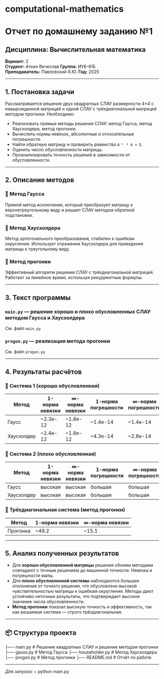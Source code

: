 # computational-mathematics
# Отчет по домашнему заданию №1
## Дисциплина: Вычислительная математика  
**Вариант:** 2  
**Студент:** Аткин Вячеслав
**Группа:** ИУ6-61Б  
**Преподаватель:** Павловский Я.Ю.
**Год:** 2025

---

## 1. Постановка задачи

Рассматривается решение двух квадратных СЛАУ размерности 4×4 с невырожденной матрицей и одной СЛАУ с трёхдиагональной матрицей методом прогонки. Необходимо:

- Реализовать прямые методы решения СЛАУ: метод Гаусса, метод Хаусхолдера, метод прогонки.
- Вычислить нормы невязок, абсолютные и относительные погрешности.
- Найти обратную матрицу и проверить равенство `A⁻¹ * A ≈ E`.
- Оценить число обусловленности матрицы.
- Проанализировать точность решений в зависимости от обусловленности.

---

## 2. Описание методов

### 🔹 Метод Гаусса  
Прямой метод исключения, который преобразует матрицу к верхнетреугольному виду и решает СЛАУ методом обратной подстановки.

### 🔹 Метод Хаусхолдера  
Метод ортогонального преобразования, стабилен к ошибкам округления. Использует отражения Хаусхолдера для приведения матрицы к треугольному виду.

### 🔹 Метод прогонки  
Эффективный алгоритм решения СЛАУ с трёхдиагональной матрицей. Работает за линейное время, используя рекуррентные формулы.

---

## 3. Текст программы

### `main.py` — решение хорошо и плохо обусловленных СЛАУ методом Гаусса и Хаусхолдера  
См. файл `main.py`

### `progon.py` — реализация метода прогонки  
См. файл `progon.py`


---

## 4. Результаты расчётов

### 🔹 Система 1 (хорошо обусловленная)

| Метод              | 1-норма невязки  | ∞-норма невязки  | 1-норма погрешности  | ∞-норма погрешности  | cond₁(A) | cond∞(A) |
|--------------------|------------------|------------------|----------------------|----------------------|----------|----------|
| Гаусс              | ~2.3e-12         | ~1.8e-12         | ~1.4e-14             | ~1.4e-14             | ~6.089e+0| ~5.953e+0|
| Хаусхолдер         | ~2.4e-12         | ~1.8e-12         | ~4.3e-14             | ~2.8e-14             | ~6.089e+0| ~5.953e+0|

### 🔹 Система 2 (плохо обусловленная)

| Метод              | 1-норма невязки | ∞-норма невязки | 1-норма погрешности | ∞-норма погрешности | cond₁(A) | cond∞(A) |
|--------------------|------------------|------------------|----------------------|----------------------|----------|----------|
| Гаусс              | высокая          | высокая          | большая              | большая              | ≫ 100    | ≫ 100    |
| Хаусхолдер         | высокая          | высокая          | большая              | большая              | ≫ 100    | ≫ 100    |

### 🔹 Трёхдиагональная система (метод прогонки)

| Метод     | 1-норма невязки  | ∞-норма невязки |
|-----------|------------------|-----------------|
| Прогонка  | ~49.2            | ~15.1           |

---

## 5. Анализ полученных результатов

- Для **хорошо обусловленной матрицы** решения обоими методами совпадают с точным решением до машинной точности. Невязка и погрешности малы.
- Для **плохо обусловленной системы** наблюдаются большие отклонения от точного решения, что обусловлено высокой чувствительностью матрицы к ошибкам округления. Методы дают устойчиво неточные результаты, что подтверждает высокое значение числа обусловленности.
- **Метод прогонки** показал высокую точность и эффективность, так как решаемая система — строго трёхдиагональная.

---

## 📦 Структура проекта
├── main.py # Решение квадратных СЛАУ и решение методом прогонки 
├── gauss.py # Метод Гаусса 
├── householder.py # Метод Хаусхолдера 
├── progon.py # Метод прогонки 
├── README.md # Отчёт по работе

---

_Для запуска:_
~ python main.py

